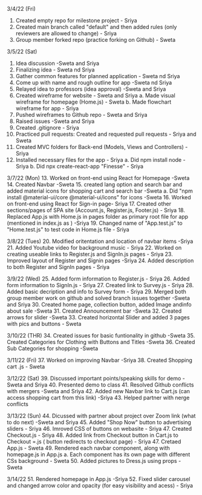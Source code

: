3/4/22 (Fri)
1. Created empty repo for milestone project - Sriya
2. Created main branch called "default" and then added rules (only reviewers are allowed to change) - Sriya
3. Group member forked repo (practice forking on Github) - Sweta


3/5/22 (Sat)
1. Idea discussion -Sweta and Sriya
2. Finalizing idea - Sweta nd Sriya
3. Gather common features for planned application - Sweta nd Sriya
4. Come up with name and rough outline for app -Sweta nd Sriya
5. Relayed idea to professors (idea approval) -Sweta and Sriya
6. Created wireframe for website - Sweta and Sriya
    a. Made visual wireframe for homepage (Home.js) - Sweta
    b. Made  flowchart wireframe for app - Sriya
7. Pushed wireframes to Github repo - Sweta and Sriya
8. Raised issues -Sweta and Sriya
9. Created .gitignore - Sriya
10. Practiced pull requests: Created and requested pull requests - Sriya and Sweta
11. Created MVC folders for Back-end (Models, Views and Controllers) - Sriya
12. Installed necessary files for the app - Sriya
     a. Did npm install node - Sriya
     b. Did npx create-react-app "Finesse" - Sriya

3/7/22 (Mon)
13. Worked on front-end using React for Homepage -Sweta
14. Created Navbar -Sweta
15. created lang option and search bar and added material icons for shopping cart and search bar -Sweta
        a. Did "npm install @material-ui/core @material-ui/icons" for icons -Sweta
16. Worked on front-end using React for Sign-in page- Sriya
17. Created other sections/pages of SPA site (Account.js, Register.js, Footer.js) - Sriya
18. Replaced App.js with Home.js in pages folder as primary root file for app (mentioned in index.js as <Home />) -Sriya
19. Changed name of "App.test.js" to "Home.test.js" to test code in Home.js file - Sriya 

3/8/22 (Tues)
20. Modified oritentation and location of navbar items -Sriya 
21. Added Youtube video for background music - Sriya
22. Worked on creating useable links to Register.js and SignIn.js pages - Sriya 
23. Improved layout of Register and Signin pages -Sriya
24. Added description to both Register and SignIn pages - Sriya 

3/9/22 (Wed)
25. Added form information to Register.js - Sriya
26. Added form information to SignIn.js - Sriya
27. Created link to Survey.js - Sriya
28. Added basic decription and info to Survey form - Sriya
29. Merged both group member work on github and solved branch issues together -Sweta and Sriya
30. Created home page, collection button, added Image andinfo about sale -Sweta
31. Created Announcement bar -Sweta
32. Created arrows for slider -Sweta
33. Created horizontal Slider and added 3 pages with pics and buttons - Sweta

3/10/22 (THR)
34. Created issues for basic funtionality in github -Sweta
35. Created Categories for Clothing with Buttons and Titles -Sweta
36. Created Sub Categories for shopping -Sweta

3/11/22 (Fri)
37. Worked on improving Navbar -Sriya 
38. Created Shopping cart .js - Sweta

3/12/22 (Sat)
39. Discussed important points/speaking skills for demo -Sweta and Sriya
40. Presented demo to class
41. Resolved Github conflicts with mergers -Sweta and Sriya
42. Added new Navbar link to Cart.js (can access shopping cart from this link) -Sriya
43. Helped partner with nerge conflicts 

3/13/22 (Sun)
44. Dicussed with partner about project over Zoom link (what to do next) -Sweta and Sriya
45. Added "Shop Now" button to advertising sliders - Sriya 
46. Imroved CSS of buttons on webasite - Sriya 
47. Created Checkout.js - Sriya
48. Added link from Checkout button in Cart.js to Checkout =.js ( button redirects to checkout page) - Sriya
47. Cretaed App.js - Sweta
49. Rendered each navbar component, along with homepage.js in App.js 
    a. Each component has its own page with different CSs background - Sweta
50. Added pictures to Dress.js using props - Sweta

3/14/22
51. Rendered homepage in App.js -Sriya 
52. Fixed slider carousel and changed arrow color and opacity (for easy visibility and acess) - Sriya


